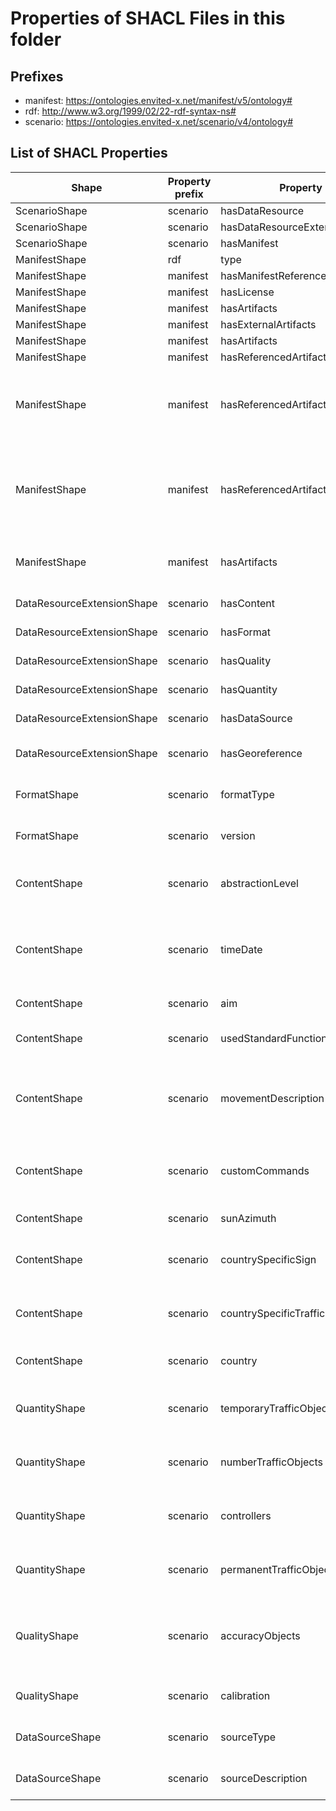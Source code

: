 # Properties of SHACL Files in this folder

## Prefixes

- manifest: <https://ontologies.envited-x.net/manifest/v5/ontology#>
- rdf: <http://www.w3.org/1999/02/22-rdf-syntax-ns#>
- scenario: <https://ontologies.envited-x.net/scenario/v4/ontology#>

## List of SHACL Properties

| Shape                      | Property prefix | Property                           | MinCount | MaxCount | Description                                                                                                                                                | Datatype/NodeKind                              | Filename           |
| -------------------------- | --------------- | ---------------------------------- | -------- | -------- | ---------------------------------------------------------------------------------------------------------------------------------------------------------- | ---------------------------------------------- | ------------------ |
| ScenarioShape              | scenario        | hasDataResource                    | 1        | 1        |                                                                                                                                                            |                                                | scenario_shacl.ttl |
| ScenarioShape              | scenario        | hasDataResourceExtension           | 1        | 1        |                                                                                                                                                            |                                                | scenario_shacl.ttl |
| ScenarioShape              | scenario        | hasManifest                        | 1        | 1        |                                                                                                                                                            |                                                | scenario_shacl.ttl |
| ManifestShape              | rdf             | type                               |          |          |                                                                                                                                                            |                                                | scenario_shacl.ttl |
| ManifestShape              | manifest        | hasManifestReference               |          |          |                                                                                                                                                            |                                                | scenario_shacl.ttl |
| ManifestShape              | manifest        | hasLicense                         |          |          |                                                                                                                                                            |                                                | scenario_shacl.ttl |
| ManifestShape              | manifest        | hasArtifacts                       |          |          |                                                                                                                                                            |                                                | scenario_shacl.ttl |
| ManifestShape              | manifest        | hasExternalArtifacts               |          |          |                                                                                                                                                            |                                                | scenario_shacl.ttl |
| ManifestShape              | manifest        | hasArtifacts                       |          |          |                                                                                                                                                            |                                                | scenario_shacl.ttl |
| ManifestShape              | manifest        | hasReferencedArtifacts             |          |          |                                                                                                                                                            |                                                | scenario_shacl.ttl |
| ManifestShape              | manifest        | hasReferencedArtifacts             |          |          | Each scenario:Manifest must reference at least one HD Map, either inline or via a manifest:Link referencing hdmap:HdMap.                                   |                                                | scenario_shacl.ttl |
| ManifestShape              | manifest        | hasReferencedArtifacts             |          |          | Each scenario:Manifest must reference at least one Environment Model, either inline or via a manifest:Link referencing environment-model:EnvironmentModel. |                                                | scenario_shacl.ttl |
| ManifestShape              | manifest        | hasArtifacts                       |          |          | Each scenario:Manifest must reference at least one catalog via a manifest:Link.                                                                            |                                                | scenario_shacl.ttl |
| DataResourceExtensionShape | scenario        | hasContent                         | 1        | 1        | Attributes describing the content of the scenario.                                                                                                         |                                                | scenario_shacl.ttl |
| DataResourceExtensionShape | scenario        | hasFormat                          | 1        | 1        | File format details of the scenario.                                                                                                                       |                                                | scenario_shacl.ttl |
| DataResourceExtensionShape | scenario        | hasQuality                         | 1        | 1        | Quality metrics of the scenario.                                                                                                                           |                                                | scenario_shacl.ttl |
| DataResourceExtensionShape | scenario        | hasQuantity                        | 1        | 1        | Quantitative metrics describing the scenario.                                                                                                              |                                                | scenario_shacl.ttl |
| DataResourceExtensionShape | scenario        | hasDataSource                      | 1        | 1        | Data sources used to create the scenario.                                                                                                                  |                                                | scenario_shacl.ttl |
| DataResourceExtensionShape | scenario        | hasGeoreference                    | 1        | 1        | Georeferencing information for the scenario.                                                                                                               |                                                | scenario_shacl.ttl |
| FormatShape                | scenario        | formatType                         |          | 1        | Defines the type of data format used for the scenario asset.                                                                                               |                                                | scenario_shacl.ttl |
| FormatShape                | scenario        | version                            |          | 1        | Defines the version of the data format used for the scenario asset.                                                                                        | <http://www.w3.org/2001/XMLSchema#string>      | scenario_shacl.ttl |
| ContentShape               | scenario        | abstractionLevel                   |          | 1        | Specifies the abstraction level (as defined in the Pegasus project) of the scenario asset.                                                                 |                                                | scenario_shacl.ttl |
| ContentShape               | scenario        | timeDate                           | 0        | 1        | Optionally specifies the time associated with the scenario asset (e.g., time of recording or time of event for a synthetic scenario).                      | <http://www.w3.org/2001/XMLSchema#dateTime>    | scenario_shacl.ttl |
| ContentShape               | scenario        | aim                                | 0        | 1        | Defines the purpose of the scenario asset.                                                                                                                 | <http://www.w3.org/2001/XMLSchema#string>      | scenario_shacl.ttl |
| ContentShape               | scenario        | usedStandardFunctions              | 0        | 1        | Specifies which functions (e.g., actions) from the standard are utilized.                                                                                  | <http://www.w3.org/2001/XMLSchema#string>      | scenario_shacl.ttl |
| ContentShape               | scenario        | movementDescription                |          | 1        | Indicates the type of movement employed by traffic participants according to the ASAM OpenSCENARIO standard.                                               | <http://www.w3.org/2001/XMLSchema#string>      | scenario_shacl.ttl |
| ContentShape               | scenario        | customCommands                     | 0        | 1        | Defines scenario- or domain-specific commands or actions used in the scenario asset.                                                                       | <http://www.w3.org/2001/XMLSchema#string>      | scenario_shacl.ttl |
| ContentShape               | scenario        | sunAzimuth                         | 0        |          | Defines the azimuth of the sun in degrees.                                                                                                                 | <http://www.w3.org/2001/XMLSchema#float>       | scenario_shacl.ttl |
| ContentShape               | scenario        | countrySpecificSign                | 0        | 1        | Indicates which country-specific traffic signs are used in the scenario asset.                                                                             | <http://www.w3.org/2001/XMLSchema#string>      | scenario_shacl.ttl |
| ContentShape               | scenario        | countrySpecificTrafficParticipants | 0        | 1        | Indicates which country-specific participants are used in the scenario asset.                                                                              | <http://www.w3.org/2001/XMLSchema#string>      | scenario_shacl.ttl |
| ContentShape               | scenario        | country                            | 0        | 1        | Indicates the country of origin for the scenario asset.                                                                                                    | <http://www.w3.org/2001/XMLSchema#string>      | scenario_shacl.ttl |
| QuantityShape              | scenario        | temporaryTrafficObjects            |          | 1        | Specifies the total number of temporary traffic objects defined in the scenario asset.                                                                     | <http://www.w3.org/2001/XMLSchema#unsignedInt> | scenario_shacl.ttl |
| QuantityShape              | scenario        | numberTrafficObjects               |          | 1        | Specifies the total number of traffic objects defined in the scenario asset.                                                                               | <http://www.w3.org/2001/XMLSchema#unsignedInt> | scenario_shacl.ttl |
| QuantityShape              | scenario        | controllers                        | 0        |          | Specifies the simulation core controllers (internal or external) used in the scenario.                                                                     | <http://www.w3.org/2001/XMLSchema#string>      | scenario_shacl.ttl |
| QuantityShape              | scenario        | permanentTrafficObjects            |          | 1        | Specifies the total number of permanent traffic objects defined in the scenario asset.                                                                     | <http://www.w3.org/2001/XMLSchema#unsignedInt> | scenario_shacl.ttl |
| QualityShape               | scenario        | accuracyObjects                    | 0        | 1        | Defines the accuracy of moving objects in the scenario asset (only applicable for scenarios based on real measurements).                                   | <http://www.w3.org/2001/XMLSchema#float>       | scenario_shacl.ttl |
| QualityShape               | scenario        | calibration                        | 0        | 1        | Describes the calibration steps performed prior to the measurements.                                                                                       | <http://www.w3.org/2001/XMLSchema#string>      | scenario_shacl.ttl |
| DataSourceShape            | scenario        | sourceType                         | 0        | 1        | Specifies the category of source data used to create the scenario.                                                                                         |                                                | scenario_shacl.ttl |
| DataSourceShape            | scenario        | sourceDescription                  | 0        | 1        | Provides a detailed description of the source data used.                                                                                                   | <http://www.w3.org/2001/XMLSchema#string>      | scenario_shacl.ttl |
